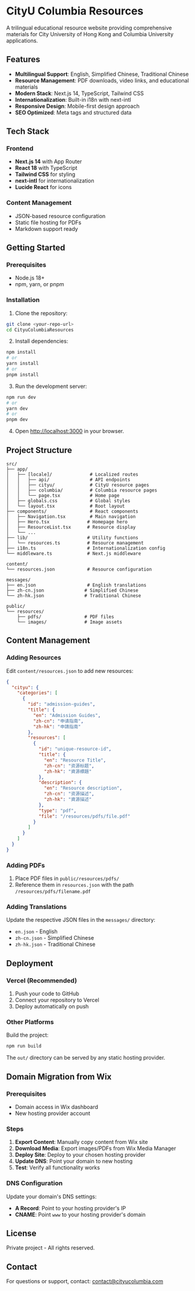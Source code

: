 # CityU Columbia Resources

A trilingual educational resource website providing comprehensive materials for City University of Hong Kong and Columbia University applications.

## Features

- **Multilingual Support**: English, Simplified Chinese, Traditional Chinese
- **Resource Management**: PDF downloads, video links, and educational materials
- **Modern Stack**: Next.js 14, TypeScript, Tailwind CSS
- **Internationalization**: Built-in i18n with next-intl
- **Responsive Design**: Mobile-first design approach
- **SEO Optimized**: Meta tags and structured data

## Tech Stack

### Frontend
- **Next.js 14** with App Router
- **React 18** with TypeScript
- **Tailwind CSS** for styling
- **next-intl** for internationalization
- **Lucide React** for icons

### Content Management
- JSON-based resource configuration
- Static file hosting for PDFs
- Markdown support ready

## Getting Started

### Prerequisites

- Node.js 18+ 
- npm, yarn, or pnpm

### Installation

1. Clone the repository:
```bash
git clone <your-repo-url>
cd CityuColumbiaResources
```

2. Install dependencies:
```bash
npm install
# or
yarn install
# or
pnpm install
```

3. Run the development server:
```bash
npm run dev
# or
yarn dev
# or
pnpm dev
```

4. Open [http://localhost:3000](http://localhost:3000) in your browser.

## Project Structure

```
src/
├── app/
│   ├── [locale]/              # Localized routes
│   │   ├── api/               # API endpoints
│   │   ├── cityu/             # CityU resource pages
│   │   ├── columbia/          # Columbia resource pages
│   │   └── page.tsx           # Home page
│   ├── globals.css            # Global styles
│   └── layout.tsx             # Root layout
├── components/                # React components
│   ├── Navigation.tsx         # Main navigation
│   ├── Hero.tsx              # Homepage hero
│   ├── ResourceList.tsx      # Resource display
│   └── ...
├── lib/                      # Utility functions
│   └── resources.ts          # Resource management
├── i18n.ts                   # Internationalization config
└── middleware.ts             # Next.js middleware

content/
└── resources.json            # Resource configuration

messages/
├── en.json                   # English translations
├── zh-cn.json               # Simplified Chinese
└── zh-hk.json               # Traditional Chinese

public/
└── resources/
    ├── pdfs/                # PDF files
    └── images/              # Image assets
```

## Content Management

### Adding Resources

Edit `content/resources.json` to add new resources:

```json
{
  "cityu": {
    "categories": [
      {
        "id": "admission-guides",
        "title": {
          "en": "Admission Guides",
          "zh-cn": "申请指南",
          "zh-hk": "申請指南"
        },
        "resources": [
          {
            "id": "unique-resource-id",
            "title": {
              "en": "Resource Title",
              "zh-cn": "资源标题",
              "zh-hk": "資源標題"
            },
            "description": {
              "en": "Resource description",
              "zh-cn": "资源描述",
              "zh-hk": "資源描述"
            },
            "type": "pdf",
            "file": "/resources/pdfs/file.pdf"
          }
        ]
      }
    ]
  }
}
```

### Adding PDFs

1. Place PDF files in `public/resources/pdfs/`
2. Reference them in `resources.json` with the path `/resources/pdfs/filename.pdf`

### Adding Translations

Update the respective JSON files in the `messages/` directory:
- `en.json` - English
- `zh-cn.json` - Simplified Chinese  
- `zh-hk.json` - Traditional Chinese

## Deployment

### Vercel (Recommended)

1. Push your code to GitHub
2. Connect your repository to Vercel
3. Deploy automatically on push

### Other Platforms

Build the project:
```bash
npm run build
```

The `out/` directory can be served by any static hosting provider.

## Domain Migration from Wix

### Prerequisites
- Domain access in Wix dashboard
- New hosting provider account

### Steps

1. **Export Content**: Manually copy content from Wix site
2. **Download Media**: Export images/PDFs from Wix Media Manager
3. **Deploy Site**: Deploy to your chosen hosting provider
4. **Update DNS**: Point your domain to new hosting
5. **Test**: Verify all functionality works

### DNS Configuration

Update your domain's DNS settings:
- **A Record**: Point to your hosting provider's IP
- **CNAME**: Point `www` to your hosting provider's domain

## License

Private project - All rights reserved.

## Contact

For questions or support, contact: contact@cityucolumbia.com